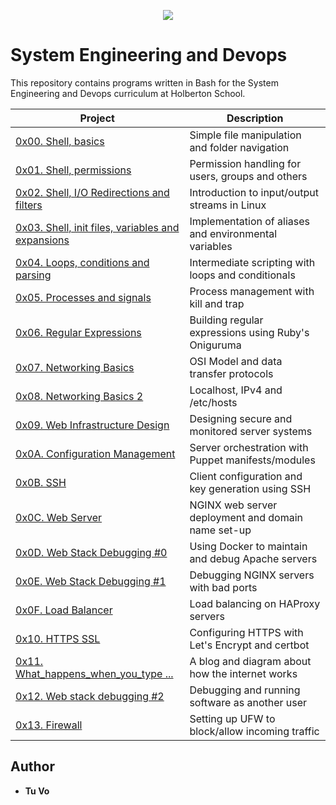 <p align="center">
  <img src="http://www.holbertonschool.com/holberton-logo.png">
</p>

# System Engineering and Devops

This repository contains programs written in Bash for the System Engineering and Devops curriculum at Holberton School.

| Project                                      | Description |
| -------------------------------------------- | ----------- |
| [0x00. Shell, basics ](./0x00-shell_basics) | Simple file manipulation and folder navigation |
| [0x01. Shell, permissions ](./0x01-shell_permissions) | Permission handling for users, groups and others |
| [0x02. Shell, I/O Redirections and filters ](./0x02-shell_redirections) | Introduction to input/output streams in Linux |
| [0x03. Shell, init files, variables and expansions ](./0x03-shell_variables_expansions) | Implementation of aliases and environmental variables |
| [0x04. Loops, conditions and parsing ](./0x04-loops_conditions_and_parsing) | Intermediate scripting with loops and conditionals |
| [0x05. Processes and signals ](./0x05-processes_and_signals) | Process management with kill and trap |
| [0x06. Regular Expressions ](./0x06-) | Building regular expressions using Ruby's Oniguruma |
| [0x07. Networking Basics ](./0x07-networking_basics)| OSI Model and data transfer protocols |
| [0x08. Networking Basics 2 ](./0x08-networking_basics_2)| Localhost, IPv4 and /etc/hosts | 
| [0x09. Web Infrastructure Design ](./0x09-web_infrastructure_design)| Designing secure and monitored server systems |
| [0x0A. Configuration Management ](./0x0A-configuration_management) | Server orchestration with Puppet manifests/modules |
| [0x0B. SSH ](./0x0B-ssh) | Client configuration and key generation using SSH |
| [0x0C. Web Server ](./0x0C-web_server) | NGINX web server deployment and domain name set-up |
| [0x0D. Web Stack Debugging #0 ](./0x0D-web_stack_debugging_0)| Using Docker to maintain and debug Apache servers |
| [0x0E. Web Stack Debugging #1 ](./0x0E-web_stack_debugging_1) | Debugging NGINX servers with bad ports |
| [0x0F. Load Balancer](./0x0F-load_balancer) | Load balancing on HAProxy servers |
| [0x10. HTTPS SSL](./0x10-https_ssl) | Configuring HTTPS with Let's Encrypt and certbot |
| [0x11. What_happens_when_you_type \.\.\.](./0x11-what_happens_when_your_type_holbertonschool_com_in_your_browser_and_press_enter)| A blog and diagram about how the internet works |
| [0x12. Web stack debugging #2](./0x12-web_stack_debugging_2)| Debugging and running software as another user |
| [0x13. Firewall](./0x13-firewall)| Setting up UFW to block/allow incoming traffic |

## Author
* __Tu Vo__
